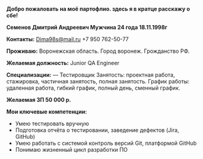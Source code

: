 **Добро пожаловать на моё партофлио. здесь я в кратце расскажу о сбе!**

**Семенов Дмитрий Андреевич
Мужчина 24 года
18.11.1998г**

**Контакты:**
Dima98s@mail.ru
+7 950 762-50-77

**Проживаю:**
Воронежская область. Город воронеж.
Грожданство РФ.

**Желаемая должность:**
Junior QA Engineer

**Специализации:**
— Тестировщик
Занятость: проектная работа, стажировка, частичная занятость, полная занятость.
График работы: удаленная работа, гибкий график, полный день, сменный график.

**Желаемая ЗП 50 000 р.**

**Мои ключевые компетенции:**
-  Умею тестировать вручную
-  Подготовка отчёта о тестировании, заведение дефектов (Jira, GitHub)
-  Умею работать с системой контроль версий Git, платформой GitHub
-  Понимаю жизненный цикл разработки ПО
